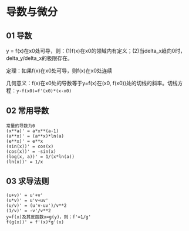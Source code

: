 # 导数与微分

## 01 导数

y = f(x)在x0处可导，则：(1)f(x)在x0的领域内有定义；(2)当delta_x趋向0时，delta_y/delta_x的极限存在。

定理：如果f(x)在x0处可导，则f(x)在x0处连续

几何意义：f(x)在x0处的导数等于y=f(x)在(x0, f(x0))处的切线的斜率。切线方程：`y-f(x0)=f'(x0)*(x-x0)`

## 02 常用导数

```
常量的导数为0
(x**a)' = a*x**(a-1)
(a**x)' = (a**x)*ln(a)
(e**x)' = e**x
(sin(x))' = cos(x)
(cos(x))' = -sin(x)
(log(x, a))' = 1/(x*ln(a))
(ln(x))' = 1/x
```

## 03 求导法则

```
(u+v)' = u'+v'
(u*v)' = u'v+uv'
(u/v)' = (u'v-uv')/v**2
(1/v)' = -v'/v**2
y=f(x)及其反函数x=g(y)，则：f'=1/g'
f(g(x))' = f'(x)*g'(x)
```



